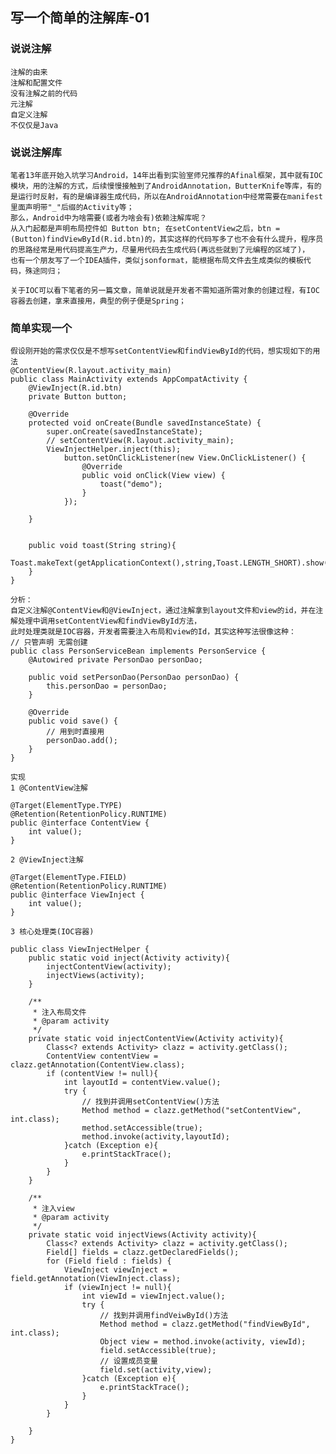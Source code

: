 ## 写一个简单的注解库-01
### 说说注解
   
    注解的由来
    注解和配置文件
    没有注解之前的代码
    元注解
    自定义注解
    不仅仅是Java
    
### 说说注解库
    笔者13年底开始入坑学习Android，14年出看到实验室师兄推荐的Afinal框架，其中就有IOC模块，用的注解的方式，后续慢慢接触到了AndroidAnnotation，ButterKnife等库，有的是运行时反射，有的是编译器生成代码，所以在AndroidAnnotation中经常需要在manifest里面声明带"_"后缀的Activity等；
    那么，Android中为啥需要(或者为啥会有)依赖注解库呢？
    从入门起都是声明布局控件如 Button btn; 在setContentView之后，btn = (Button)findViewById(R.id.btn)的，其实这样的代码写多了也不会有什么提升，程序员的思路经常是用代码提高生产力，尽量用代码去生成代码(再远些就到了元编程的区域了)，
    也有一个朋友写了一个IDEA插件，类似jsonformat，能根据布局文件去生成类似的模板代码，殊途同归；
    
    关于IOC可以看下笔者的另一篇文章，简单说就是开发者不需知道所需对象的创建过程，有IOC容器去创建，拿来直接用，典型的例子便是Spring；
### 简单实现一个
    假设刚开始的需求仅仅是不想写setContentView和findViewById的代码，想实现如下的用法
    @ContentView(R.layout.activity_main)
    public class MainActivity extends AppCompatActivity {
        @ViewInject(R.id.btn)
        private Button button;
    
        @Override
        protected void onCreate(Bundle savedInstanceState) {
            super.onCreate(savedInstanceState);
            // setContentView(R.layout.activity_main);
            ViewInjectHelper.inject(this);
                button.setOnClickListener(new View.OnClickListener() {
                    @Override
                    public void onClick(View view) {
                        toast("demo");
                    }
                });
    
        }
    
    
        public void toast(String string){
            Toast.makeText(getApplicationContext(),string,Toast.LENGTH_SHORT).show();
        }
    }
    
    分析：
    自定义注解@ContentView和@ViewInject，通过注解拿到layout文件和view的id，并在注解处理中调用setContentView和findViewById方法，
    此时处理类就是IOC容器，开发者需要注入布局和view的Id，其实这种写法很像这种：
    // 只管声明 无需创建
    public class PersonServiceBean implements PersonService {
        @Autowired private PersonDao personDao;
    
        public void setPersonDao(PersonDao personDao) {
            this.personDao = personDao;
        }
    
        @Override
        public void save() {
            // 用到时直接用
            personDao.add();
        }
    }
    
    实现
    1 @ContentView注解
    
    @Target(ElementType.TYPE)
    @Retention(RetentionPolicy.RUNTIME)
    public @interface ContentView {
        int value();
    }
    
    2 @ViewInject注解
    
    @Target(ElementType.FIELD)
    @Retention(RetentionPolicy.RUNTIME)
    public @interface ViewInject {
        int value();
    }
    
    3 核心处理类(IOC容器)
    
    public class ViewInjectHelper {
        public static void inject(Activity activity){
            injectContentView(activity);
            injectViews(activity);
        }
    
        /**
         * 注入布局文件
         * @param activity
         */
        private static void injectContentView(Activity activity){
            Class<? extends Activity> clazz = activity.getClass();
            ContentView contentView = clazz.getAnnotation(ContentView.class);
            if (contentView != null){
                int layoutId = contentView.value();
                try {
                    // 找到并调用setContentView()方法
                    Method method = clazz.getMethod("setContentView", int.class);
                    method.setAccessible(true);
                    method.invoke(activity,layoutId);
                }catch (Exception e){
                    e.printStackTrace();
                }
            }
        }
    
        /**
         * 注入view
         * @param activity
         */
        private static void injectViews(Activity activity){
            Class<? extends Activity> clazz = activity.getClass();
            Field[] fields = clazz.getDeclaredFields();
            for (Field field : fields) {
                ViewInject viewInject = field.getAnnotation(ViewInject.class);
                if (viewInject != null){
                    int viewId = viewInject.value();
                    try {
                        // 找到并调用findVeiwById()方法
                        Method method = clazz.getMethod("findViewById", int.class);
                        Object view = method.invoke(activity, viewId);
                        field.setAccessible(true);
                        // 设置成员变量
                        field.set(activity,view);
                    }catch (Exception e){
                        e.printStackTrace();
                    }
                }
            }
    
        }
    }




    
    